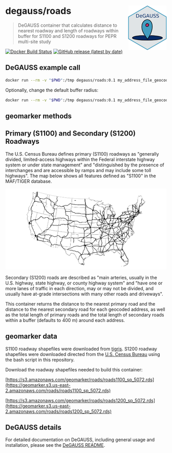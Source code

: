# degauss/roads <a href='https://degauss-org.github.io/DeGAUSS/'><img src='DeGAUSS_hex.png' align="right" height="138.5" /></a>

> DeGAUSS container that calculates distance to nearest roadway and length of roadways within buffer for S1100 and S1200 roadways for PEPR multi-site study

[![Docker Build Status](https://img.shields.io/docker/build/degauss/geomarker_name)](https://hub.docker.com/repository/docker/degauss/geomarker_name/tags)
[![GitHub release (latest by date)](https://img.shields.io/github/v/release/degauss-org/geomarker_name)](https://github.com/degauss-org/geomarker_name/releases)

## DeGAUSS example call

```sh
docker run --rm -v "$PWD":/tmp degauss/roads:0.1 my_address_file_geocoded.csv 
```

Optionally, change the default buffer radius:

```sh
docker run --rm -v "$PWD":/tmp degauss/roads:0.1 my_address_file_geocoded.csv --buffer_radius 500
```

## geomarker methods

## Primary (S1100) and Secondary (S1200) Roadways

The U.S. Census Bureau defines primary (S1100) roadways as "generally divided, limited-access highways within the Federal interstate highway system or under state management" and "distinguished by the presence of interchanges and are accessible by ramps and may include some toll highways". The map below shows all features defined as "S1100" in the MAF/TIGER database. 

![](figs/us_primary_roads.png)

Secondary (S1200) roads are described as "main arteries, usually in the U.S. highway, state highway, or county highway system" and "have one or more lanes of traffic in each direction, may or may not be divided, and usually have at-grade intersections with many other roads and driveways".

This container returns the distance to the nearest primary road and the distance to the nearest secondary road for each geocoded address, as well as the total length of primary roads and the total length of secondary roads within a buffer (defaults to 400 m) around each address. 

## geomarker data

S1100 roadway shapefiles were downloaded from [tigris](https://github.com/walkerke/tigris). S1200 roadway shapefiles were downloaded directed from the [U.S. Census Bureau](ftp://ftp2.census.gov/geo/tiger/TIGER2018/ROADS/) using the bash script in this repository.

Download the roadway shapefiles needed to build this container:

[https://s3.amazonaws.com/geomarker/roads/roads1100_sp_5072.rds](https://geomarker.s3.us-east-2.amazonaws.com/roads/roads1100_sp_5072.rds)

[https://s3.amazonaws.com/geomarker/roads/roads1200_sp_5072.rds](https://geomarker.s3.us-east-2.amazonaws.com/roads/roads1200_sp_5072.rds)


## DeGAUSS details

For detailed documentation on DeGAUSS, including general usage and installation, please see the [DeGAUSS README](https://github.com/degauss-org/DeGAUSS).

